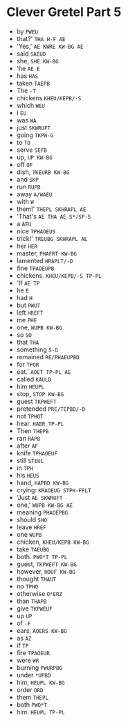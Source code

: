 # Clever Gretel Part 5

* by `PWEU`
* that?' `THA H-F AE`
* 'Yes,' `AE KWRE KW-BG AE`
* said `SAEUD`
* she, `SHE KW-BG`
* 'he `AE E`
* has `HAS`
* taken `TAEPB`
* The `-T`
* chickens `KHEU/KEPB/-S`
* which `WEU`
* I `EU`
* was `WA`
* just `SKWRUFT`
* going `TKPW-G`
* to `TO`
* serve `SEFB`
* up, `UP KW-BG`
* off `OF`
* dish, `TKEURB KW-BG`
* and `SKP`
* run `RUPB`
* away `A/WAEU`
* with `W`
* them!' `THEPL SKHRAPL AE`
* 'That's `AE THA AE S*/SP-S`
* a `AEU`
* nice `TPHAOEUS`
* trick!' `TREUBG SKHRAPL AE`
* her `HER`
* master, `PHAFRT KW-BG`
* lamented `HRAPLT/-D`
* fine `TPAOEUPB`
* chickens. `KHEU/KEPB/-S TP-PL`
* 'If `AE TP`
* he `E`
* had `H`
* but `PWUT`
* left `HREFT`
* me `PHE`
* one, `WUPB KW-BG`
* so `SO`
* that `THA`
* something `S-G`
* remained `RE/PHAEUPBD`
* for `TPOR`
* eat.' `AOET TP-PL AE`
* called `KAULD`
* him `HEUPL`
* stop, `STOP KW-BG`
* guest `TKPWEFT`
* pretended `PRE/TEPBD/-D`
* not `TPHOT`
* hear. `HAER TP-PL`
* Then `THEPB`
* ran `RAPB`
* after `AF`
* knife `TPHAOEUF`
* still `STEUL`
* in `TPH`
* his `HEUS`
* hand, `HAPBD KW-BG`
* crying: `KRAOEUG STPH-FPLT`
* 'Just `AE SKWRUFT`
* one,' `WUPB KW-BG AE`
* meaning `PHAOEPBG`
* should `SHO`
* leave `HREF`
* one `WUPB`
* chicken, `KHEU/KEPB KW-BG`
* take `TAEUBG`
* both. `PWO*T TP-PL`
* guest, `TKPWEFT KW-BG`
* however, `HOUF KW-BG`
* thought `THAUT`
* no `TPHO`
* otherwise `O*ERZ`
* than `THAPB`
* give `TKPWEUF`
* up `UP`
* of `-F`
* ears, `AOERS KW-BG`
* as `AZ`
* if `TP`
* fire `TPAOEUR`
* were `WR`
* burning `PWURPBG`
* under `*UPBD`
* him, `HEUPL KW-BG`
* order `ORD`
* them `THEPL`
* both `PWO*T`
* him. `HEUPL TP-PL`
